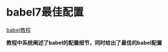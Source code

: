 # babel7最佳配置

[babel教程](https://winteroo.github.io/ylblog/docs/babel/01introduce.html)

**教程中系统阐述了babel的配置细节，同时给出了最佳的babel配置**
